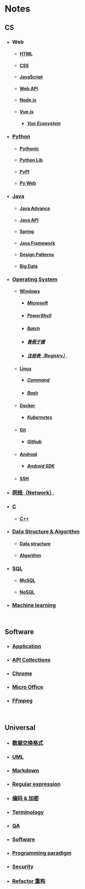 # Notes  
## CS  
- ### Web  
  - #### [HTML](/CS/HTML.md)  
  - #### [CSS](/CS/CSS.md)  
  - #### [JavaScript](/CS/JavaScript.md)  
  - #### [Web API](/CS/Web%20API.md)  
  - #### [Node.js](/CS/Node.js.md)  
  - #### [Vue.js](/CS/Vue.js.md)  
    - ##### [Vue Ecosystem](/CS/Vue%20Ecosystem.md)  
- ### [Python](/CS/Python.md)  
  - #### [Pythonic](/CS/Pythonic.md)  
  - #### [Python Lib](/CS/Python%20Lib.md)  
  - #### [PyPI](/CS/PyPI.md)  
  - #### [Py Web](/CS/Py%20Web.md)  
- ### [Java](/CS/Java.md)  
  - #### [Java Advance](/CS/Java%20Advance.md)  
  - #### [Java API](/CS/Java%20API.md)  
  - #### [Spring](/CS/Spring.md)  
  - #### [Java Framework](/CS/Java%20Framework.md)  
  - #### [Design Patterns](/CS/Design%20Patterns.md)  
  - #### [Big Data](/CS/Big%20Data.md)  
- ### [Operating System](/CS/Operating%20System.md)  
  - #### [Windows](/CS/Windows.md)  
    - ##### [Microsoft](/CS/Microsoft.md)  
    - ##### [PowerShell](/CS/PowerShell.md)  
    - ##### [Batch](/CS/Batch.md)  
    - ##### [善假于键](/CS/%E5%96%84%E5%81%87%E4%BA%8E%E9%94%AE.md)  
    - ##### [注册表（Registry）](/CS/%E6%B3%A8%E5%86%8C%E8%A1%A8%EF%BC%88Registry%EF%BC%89.md)  
  - #### [Linux](/CS/Linux.md)  
    - ##### [Command](/CS/Command.md)  
    - ##### [Bash](/CS/Bash.md)  
  - #### [Docker](/CS/Docker.md)  
    - ##### [Kubernetes](/CS/Kubernetes.md)  
  - #### [Git](/CS/Git.md)  
    - ##### [Github](/CS/Github.md)  
  - #### [Android](/CS/Android.md)  
    - ##### [Android SDK](/CS/Android%20SDK.md)  
  - #### [SSH](/CS/SSH.md)  
- ### [网络（Network）](/CS/%E7%BD%91%E7%BB%9C%EF%BC%88Network%EF%BC%89.md)  
- ### [C](/CS/C.md)  
  - #### [C++](/CS/C%2B%2B.md)  
- ### [Data Structure & Algorithm](/CS/Data%20Structure%20%26%20Algorithm.md)  
  - #### [Data structure](/CS/Data%20structure.md)  
  - #### [Algorithm](/CS/Algorithm.md)  
- ### [SQL](/CS/SQL.md)  
  - #### [MySQL](/CS/MySQL.md)  
  - #### [NoSQL](/CS/NoSQL.md)  
- ### [Machine learning](/CS/Machine%20learning.md)  

  <br />  
## Software  
- ### [Application](/Software/Application.md)  
- ### [API Collections](/Software/API%20Collections.md)  
- ### [Chrome](/Software/Chrome.md)  
- ### [Micro Office](/Software/Micro%20Office.md)  
- ### [FFmpeg](/Software/FFmpeg.md)  

  <br />  
## Universal  
- ### [数据交换格式](/Universal/%E6%95%B0%E6%8D%AE%E4%BA%A4%E6%8D%A2%E6%A0%BC%E5%BC%8F.md)  
- ### [UML](/Universal/UML.md)  
- ### [Markdown](/Universal/Markdown.md)  
- ### [Regular expression](/Universal/Regular%20expression.md)  
- ### [编码 & 加密](/Universal/%E7%BC%96%E7%A0%81%20%26%20%E5%8A%A0%E5%AF%86.md)  
- ### [Terminology](/Universal/Terminology.md)  
- ### [QA](/Universal/QA.md)  
- ### [Software](/Universal/Software.md)  
- ### [Programming paradigm](/Universal/Programming%20paradigm.md)  
- ### [Security](/Universal/Security.md)  
- ### [Refactor 重构](/Universal/Refactor%20%E9%87%8D%E6%9E%84.md)  

  <br />  
